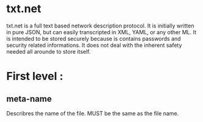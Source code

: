 # txt.net
txt.net is a full text based network description protocol. It is initially written in pure JSON, but can easily transcripted in XML, YAML, or any other ML. It is intended to be stored securely because is contains passwords and security related informations. It does not deal with the inherent safety needed all arounde to store itself.

# First level :
## meta-name
Describres the name of the file. MUST be the same as the file name.
